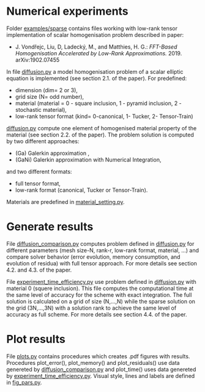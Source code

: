 Numerical experiments 
========
Folder [examples/sparse](#examples/sparse) contains files working with low-rank tensor implementation of scalar homogenisation problem described in paper:

 - J. Vondřejc, Liu, D, Ladecký, M., and Matthies, H. G.: *FFT-Based Homogenisation Accelerated by Low-Rank Approximations.* 2019. arXiv:1902.07455

In file [diffusion.py](#diffusion.py) a model homogenisation problem of a scalar elliptic equation is implemented (see section 2.1. of the paper).
For predefined:

 -  dimension (dim= 2 or 3),
 - grid size (N= odd number),
 - material (material = 0 - square inclusion,
    1 - pyramid inclusion, 2 - stochastic material),
 - low-rank tensor format (kind= 0-canonical, 1- Tucker, 2- Tensor-Train)
  
  [diffusion.py](#diffusion.py) compute one element of homogenised material property of the material (see section 2.2. of the paper).
  The problem solution is computed by two different approaches: 
  
   - (Ga) Galerkin approximation ,
   - (GaNi) Galerkin approximation with Numerical Integration,
 
  and two different formats:
  
   - full tensor format,
   - low-rank format (canonical, Tucker or Tensor-Train).

Materials are predefined in [material_setting.py](#material_setting.py).

Generate results 
========
File [diffusion_comparison.py](#diffusion_comparison.py) computes problem defined
in [diffusion.py](#diffusion.py) for different parameters
 (mesh size-N, rank-r, low-rank format, material, ...) and compare solver behavior
  (error evolution, memory consumption, and evolution of residua) with full tensor approach.
   For more details see section 4.2. and 4.3. of the paper.

 File [experiment_time_efficiency.py](#experiment_time_efficiency.py) use problem defined
in [diffusion.py](#diffusion.py) with material 0 (squere inclusion).
 This file computes the computational time at the same level of accuracy 
 for the scheme with exact integration. The full solution is calculated on a 
 grid of size (N,...,N) while the sparse solution on the grid (3N,...,3N)
  with a solution rank to achieve the same level of accuracy as full scheme.
   For more details see section 4.4. of the paper.

Plot results
========
File [plots.py](#plots.py) contains procedures which creates .pdf figures with results.
Procedures plot_error(), plot_memory() and plot_residuals() use data genereted by [diffusion_comparison.py](#diffusion_comparison.py) 
 and plot_time() uses data genereted by [experiment_time_efficiency.py](#experiment_time_efficiency.py).
Visual style, lines and labels are defined in [fig_pars.py](#fig_pars.py).

